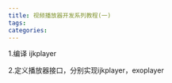 ```yaml
---
title: 视频播放器开发系列教程(一)
tags:
categories:
---
```


1.编译   ijkplayer

2.定义播放器接口，分别实现ijkplayer，exoplayer
